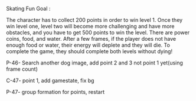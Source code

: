Skating Fun
Goal :

 The character has to collect 200 points in order to win level 1. Once they win level one, level two will become more challenging and have  more obstacles, and you have to get 500 points to win the level. There are power coins, food, and water. After a few frames, if the player does not have enough food or water, their energy will deplete and they will die. To complete the game, they should complete both levels without dying!

P-46- Search another dog image, add point 2 and 3 not point 1 yet(using frame count)

C-47- point 1, add gamestate, fix bg

P-47- group formation for points, restart
